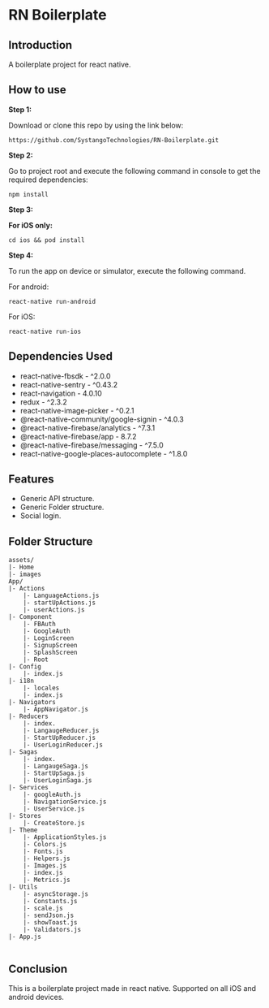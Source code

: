 # RN Boilerplate

## Introduction

A boilerplate project for react native.

## How to use

**Step 1:**

Download or clone this repo by using the link below:

```
https://github.com/SystangoTechnologies/RN-Boilerplate.git
```

**Step 2:**

Go to project root and execute the following command in console to get the required dependencies: 

```
npm install 
```

**Step 3:**

**For iOS only:**

```
cd ios && pod install
```

**Step 4:**

To run the app on device or simulator, execute the following command.

For android:
```
react-native run-android
```

For iOS:
```
react-native run-ios
```

## Dependencies Used

* react-native-fbsdk                                - ^2.0.0
* react-native-sentry                               - ^0.43.2
* react-navigation                                  - 4.0.10
* redux                                             - ^2.3.2
* react-native-image-picker                         - ^0.2.1
* @react-native-community/google-signin             - ^4.0.3
* @react-native-firebase/analytics                  - ^7.3.1
* @react-native-firebase/app                        - 8.7.2
* @react-native-firebase/messaging                  - ^7.5.0
* react-native-google-places-autocomplete           - ^1.8.0

## Features

* Generic API structure.
* Generic Folder structure.
* Social login.

## Folder Structure

```
assets/
|- Home
|- images
App/
|- Actions
    |- LanguageActions.js 
    |- startUpActions.js
    |- userActions.js
|- Component
    |- FBAuth
    |- GoogleAuth
    |- LoginScreen
    |- SignupScreen
    |- SplashScreen
    |- Root
|- Config
    |- index.js
|- i18n
    |- locales
    |- index.js
|- Navigators
    |- AppNavigator.js
|- Reducers
    |- index.
    |- LangaugeReducer.js
    |- StartUpReducer.js
    |- UserLoginReducer.js
|- Sagas
    |- index.
    |- LangaugeSaga.js
    |- StartUpSaga.js
    |- UserLoginSaga.js
|- Services
    |- googleAuth.js
    |- NavigationService.js
    |- UserService.js
|- Stores
    |- CreateStore.js
|- Theme
    |- ApplicationStyles.js
    |- Colors.js
    |- Fonts.js
    |- Helpers.js
    |- Images.js
    |- index.js
    |- Metrics.js
|- Utils
    |- asyncStorage.js
    |- Constants.js
    |- scale.js
    |- sendJson.js
    |- showToast.js
    |- Validators.js
|- App.js


```

## Conclusion

This is a boilerplate project made in react native. Supported on all iOS and android devices.